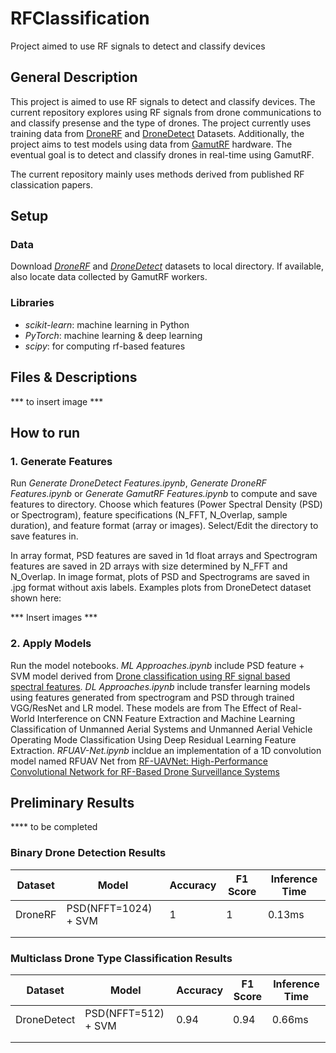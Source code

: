 # RFClassification
Project aimed to use RF signals to detect and classify devices

## General Description
This project is aimed to use RF signals to detect and classify devices. 
The current repository explores using RF signals from drone communications to and classify presense and the type of drones.
The project currently uses training data from [DroneRF](https://www.sciencedirect.com/science/article/pii/S2352340919306675?ref=cra_js_challenge&fr=RR-1) and [DroneDetect](https://ieee-dataport.org/open-access/dronedetect-dataset-radio-frequency-dataset-unmanned-aerial-system-uas-signals-machine#files) Datasets.
Additionally, the project aims to test models using data from [GamutRF](https://github.com/IQTLabs/gamutRF) hardware.
The eventual goal is to detect and classify drones in real-time using GamutRF.

The current repository mainly uses methods derived from published RF classication papers.

## Setup
### Data
Download [*DroneRF*](https://www.sciencedirect.com/science/article/pii/S2352340919306675?ref=cra_js_challenge&fr=RR-1) and [*DroneDetect*](https://ieee-dataport.org/open-access/dronedetect-dataset-radio-frequency-dataset-unmanned-aerial-system-uas-signals-machine#files) datasets to local directory.
If available, also locate data collected by GamutRF workers.

### Libraries
* *scikit-learn*: machine learning in Python
* *PyTorch*: machine learning & deep learning
* *scipy*: for computing rf-based features

## Files & Descriptions
*** to insert image ***

## How to run
### 1. Generate Features
Run *Generate DroneDetect Features.ipynb*, *Generate DroneRF Features.ipynb* or *Generate GamutRF Features.ipynb* to compute and save features to directory.
Choose which features (Power Spectral Density (PSD) or Spectrogram), feature specifications (N_FFT, N_Overlap, sample duration), and feature format (array or images).
Select/Edit the directory to save features in.

In array format, PSD features are saved in 1d float arrays and Spectrogram features are saved in 2D arrays with size determined by N_FFT and N_Overlap.
In image format, plots of PSD and Spectrograms are saved in .jpg format without axis labels. Examples plots from DroneDetect dataset shown here:

*** Insert images ***

### 2. Apply Models
Run the model notebooks. *ML Approaches.ipynb* include PSD feature + SVM model derived from [Drone classification using RF signal based spectral features](https://www.sciencedirect.com/science/article/pii/S2215098621001403).
*DL Approaches.ipynb* include transfer learning models using features generated from spectrogram and PSD through trained VGG/ResNet and LR model. These models are from The Effect of Real-World Interference on CNN Feature Extraction and Machine Learning Classification of Unmanned Aerial Systems and Unmanned Aerial Vehicle Operating Mode Classification Using Deep Residual Learning Feature Extraction.
*RFUAV-Net.ipynb* incldue an implementation of a 1D convolution model named RFUAV Net from [RF-UAVNet: High-Performance Convolutional Network for RF-Based Drone Surveillance Systems](https://ieeexplore.ieee.org/document/9768809)

## Preliminary Results
**** to be completed
### Binary Drone Detection Results
| Dataset | Model                | Accuracy | F1 Score | Inference Time |
|---------|----------------------|----------|----------|----------------|
| DroneRF | PSD(NFFT=1024) + SVM | 1        | 1        | 0.13ms         |
|         |                      |          |          |                |
|         |                      |          |          |                |

### Multiclass Drone Type Classification Results
| Dataset | Model                | Accuracy | F1 Score | Inference Time |
|---------|----------------------|----------|----------|----------------|
| DroneDetect | PSD(NFFT=512) + SVM | 0.94        | 0.94        | 0.66ms         |
|         |                      |          |          |                |
|         |                      |          |          |                |
